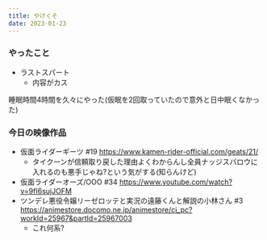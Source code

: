 ```yaml
---
title: やけくそ
date: 2023-01-23
---
```


### やったこと
+ ラストスパート
  + 内容がカス

睡眠時間4時間を久々にやった(仮眠を2回取っていたので意外と日中眠くなかった)

### 今日の映像作品
+ 仮面ライダーギーツ #19 <https://www.kamen-rider-official.com/geats/21/>
  + タイクーンが信頼取り戻した理由よくわからんし全員ナッジスパロウに入れるのも悪手じゃね?という気がする(知らんけど)
+ 仮面ライダーオーズ/OOO #34 <https://www.youtube.com/watch?v=9fI6sujJOFM>
+ ツンデレ悪役令嬢リーゼロッテと実況の遠藤くんと解説の小林さん #3 <https://animestore.docomo.ne.jp/animestore/ci_pc?workId=25967&partId=25967003>
  + これ何系?
